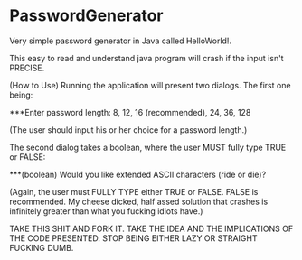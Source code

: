 # PasswordGenerator
Very simple password generator in Java called HelloWorld!.

This easy to read and understand java program will crash if the input isn't PRECISE.

(How to Use)
Running the application will present two dialogs.  The first one being:

***Enter password length: 8, 12, 16 (recommended), 24, 36, 128

(The user should input his or her choice for a password length.)

The second dialog takes a boolean, where the user MUST fully type TRUE or FALSE:

***(boolean) Would you like extended ASCII characters (ride or die)?

(Again, the user must FULLY TYPE either TRUE or FALSE.  FALSE is recommended.  My cheese dicked, half assed solution that crashes is infinitely greater than what you fucking idiots have.)

TAKE THIS SHIT AND FORK IT.  TAKE THE IDEA AND THE IMPLICATIONS OF THE CODE PRESENTED.
STOP BEING EITHER LAZY OR STRAIGHT FUCKING DUMB.
